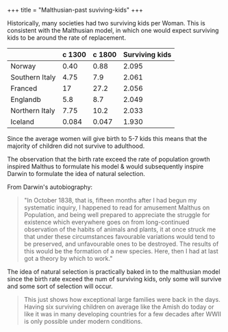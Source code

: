 +++
title = "Malthusian-past suviving-kids"
+++

Historically, many societies had two surviving kids per Woman. This is consistent with the Malthusian model, in which one would expect surviving kids to be around the rate of replacement.

|                | c 1300 | c 1800 | Surviving kids |
|----------------|--------|--------|----------------|
| Norway         | 0.40   | 0.88   | 2.095          |
| Southern Italy | 4.75   | 7.9    | 2.061          |
| Franced        | 17     | 27.2   | 2.056          |
| Englandb       | 5.8    | 8.7    | 2.049          |
| Northern Italy | 7.75   | 10.2   | 2.033          |
| Iceland        | 0.084  | 0.047  | 1.930          |


Since the average women will give birth to 5-7 kids this means that the majority of children did not survive to adulthood.

The observation that the birth rate exceed the rate of population growth inspired Malthus to formulate his model & would subsequently inspire Darwin to formulate the idea of natural selection.

From Darwin's autobiography:

> "In October 1838, that is, fifteen months after I had begun my systematic inquiry, I happened to read for amusement Malthus on Population, and being well prepared to appreciate the struggle for existence which everywhere goes on from long-continued observation of the habits of animals and plants, it at once struck me that under these circumstances favourable variations would tend to be preserved, and unfavourable ones to be destroyed. The results of this would be the formation of a new species. Here, then I had at last got a theory by which to work."

The idea of natural selection is practically baked in to the malthusian model since the birth rate exceed the num of surviving kids, only some will survive and some sort of selection will occur.

> This just shows how exceptional large families were back in the days. Having six surviving children on average like the Amish do today or like it was in many developing countries for a few decades after WWII is only possible under modern conditions.